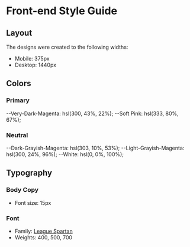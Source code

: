 # Front-end Style Guide

## Layout

The designs were created to the following widths:

- Mobile: 375px
- Desktop: 1440px

## Colors

### Primary

--Very-Dark-Magenta: hsl(300, 43%, 22%);
--Soft Pink: hsl(333, 80%, 67%);

### Neutral

--Dark-Grayish-Magenta: hsl(303, 10%, 53%);
--Light-Grayish-Magenta: hsl(300, 24%, 96%);
--White: hsl(0, 0%, 100%);

## Typography

### Body Copy

- Font size: 15px

### Font

- Family: [League Spartan](https://fonts.google.com/specimen/League+Spartan)
- Weights: 400, 500, 700
